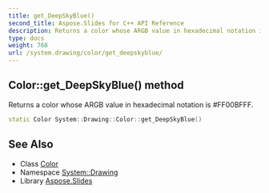```yaml
---
title: get_DeepSkyBlue()
second_title: Aspose.Slides for C++ API Reference
description: Returns a color whose ARGB value in hexadecimal notation is #FF00BFFF.
type: docs
weight: 768
url: /system.drawing/color/get_deepskyblue/
---
```

## Color::get_DeepSkyBlue() method


Returns a color whose ARGB value in hexadecimal notation is #FF00BFFF.

```cpp
static Color System::Drawing::Color::get_DeepSkyBlue()
```

## See Also

* Class [Color](../)
* Namespace [System::Drawing](../../)
* Library [Aspose.Slides](../../../)